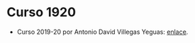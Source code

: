 # Curso 1920

- Curso 2019-20 por Antonio David Villegas Yeguas: [enlace](https://github.com/advy99/MAC).

